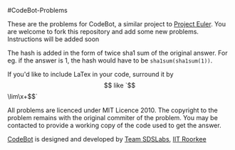 #CodeBot-Problems

These are the problems for CodeBot, a similar project to [Project Euler](http://projecteuler.net). You are welcome to fork this repository and add some new problems. Instructions will be added soon

The hash is added in the form of twice sha1 sum of the original answer. For eg. if the answer is 1, the hash would have to be `sha1sum(sha1sum(1))`.

If you'd like to include LaTex in your code, surround it by $$ like `$$\lim\x+\$$`


All problems are licenced under MIT Licence 2010. The copyright to the problem remains with the original commiter of the problem. You may be contacted to provide a working copy of the code used to get the answer.

[CodeBot](https://sdslabs.co.in/codebot) is designed and developed by [Team SDSLabs](https://github.com/sdslabs), [IIT Roorkee](http://www.iitr.ernet.in)
